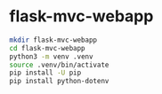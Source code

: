 # flask-mvc-webapp

```bash
mkdir flask-mvc-webapp
cd flask-mvc-webapp
python3 -m venv .venv
source .venv/bin/activate
pip install -U pip
pip install python-dotenv
```

